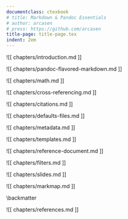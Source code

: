 ```yaml
---
documentclass: ctexbook
# title: Markdown & Pandoc Essentials
# author: arcasen
# press: https://github.com/arcasen
title-page: title-page.tex
indent: 2em
---
```


<!-- # Markdown & Pandoc Essentials -->

![[ chapters/introduction.md ]]

<!-- ![[ chapters/markdown-cheat-sheet.md ]] -->

<!-- ![[ chapters/basic-syntax.md ]] -->

<!-- ![[ chapters/extended-syntax.md ]] -->

![[ chapters/pandoc-flavored-markdown.md ]]

![[ chapters/math.md ]]

![[ chapters/cross-referencing.md ]]

![[ chapters/citations.md ]]

![[ chapters/defaults-files.md ]]

![[ chapters/metadata.md ]]

![[ chapters/templates.md ]]

![[ chapters/reference-document.md ]]

![[ chapters/filters.md ]]

![[ chapters/slides.md ]]

![[ chapters/markmap.md ]]

\backmatter

![[ chapters/references.md ]]
